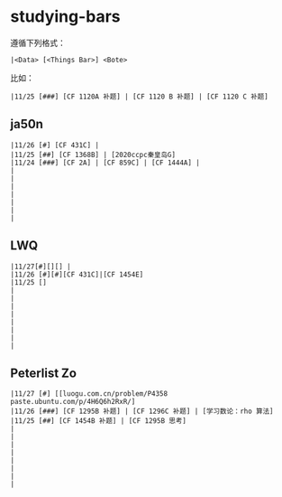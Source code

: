 # studying-bars

遵循下列格式：
``` text
|<Data> [<Things Bar>] <Bote>
```

比如：
``` text
|11/25 [###] [CF 1120A 补题] | [CF 1120 B 补题] | [CF 1120 C 补题]
```

## ja50n

``` text
|11/26 [#] [CF 431C] | 
|11/25 [##] [CF 1368B] | [2020ccpc秦皇岛G]
|11/24 [###] [CF 2A] | [CF 859C] | [CF 1444A] | 
|
|
|
|
|
|
|
```

## LWQ

``` text
|11/27[#][][] |
|11/26 [#][#][CF 431C]|[CF 1454E]
|11/25 []
|
|
|
|
|
|
|
|
```

## Peterlist Zo

``` text
|11/27 [#] [[luogu.com.cn/problem/P4358 paste.ubuntu.com/p/4H6Q6h2RxR/] 
|11/26 [###] [CF 1295B 补题] | [CF 1296C 补题] | [学习数论：rho 算法]
|11/25 [##] [CF 1454B 补题] | [CF 1295B 思考]
|
|
|
|
|
|
|
|
```
